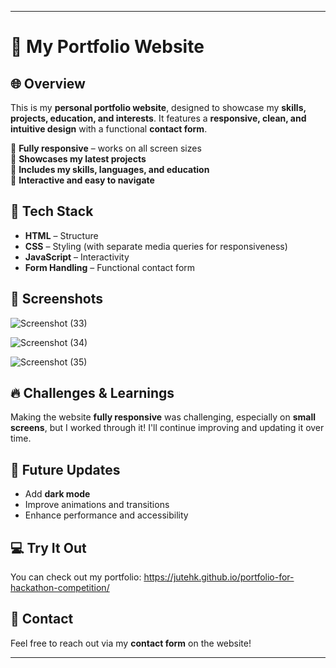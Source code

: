 

---

# 🚀 My Portfolio Website  

## 🌐 Overview  
This is my **personal portfolio website**, designed to showcase my **skills, projects, education, and interests**. 
It features a **responsive, clean, and intuitive design** with a functional **contact form**.  

🔹 **Fully responsive** – works on all screen sizes  
🔹 **Showcases my latest projects**  
🔹 **Includes my skills, languages, and education**  
🔹 **Interactive and easy to navigate**  

## 🎨 Tech Stack  
- **HTML** – Structure  
- **CSS** – Styling (with separate media queries for responsiveness)  
- **JavaScript** – Interactivity  
- **Form Handling** – Functional contact form  

## 📸 Screenshots  
![Screenshot (33)](https://github.com/user-attachments/assets/bb5ec1d4-8ee2-4f37-ab85-56166543ff8f)


![Screenshot (34)](https://github.com/user-attachments/assets/93985762-b79f-4f81-8215-c462eb68d0ed)

![Screenshot (35)](https://github.com/user-attachments/assets/0d1fb3a9-44f4-4382-a197-3e08e599860b)

  

## 🔥 Challenges & Learnings  
Making the website **fully responsive** was challenging, especially on **small screens**, but I worked through it! I'll continue improving and updating it over time.  

## 🚀 Future Updates  
- Add **dark mode**  
- Improve animations and transitions  
- Enhance performance and accessibility  

## 💻 Try It Out  
You can check out my portfolio:  https://jutehk.github.io/portfolio-for-hackathon-competition/ 

## 📩 Contact  
Feel free to reach out via my **contact form** on the website!  

---
